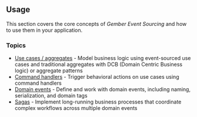 ## Usage

This section covers the core concepts of _Gember Event Sourcing_ and how to use them in your application.

### Topics

- [Use cases / aggregates](/docs/use-cases.md) - Model business logic using event-sourced use cases and traditional aggregates with DCB (Domain Centric Business logic) or aggregate patterns
- [Command handlers](/docs/command-handlers.md) - Trigger behavioral actions on use cases using command handlers
- [Domain events](/docs/domain-events.md) - Define and work with domain events, including naming, serialization, and domain tags
- [Sagas](/docs/sagas.md) - Implement long-running business processes that coordinate complex workflows across multiple domain events
